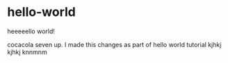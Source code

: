 # hello-world
heeeeello world!

cocacola seven up.
I made this changes as part of hello world tutorial
kjhkj
kjhkj
knnmnm
